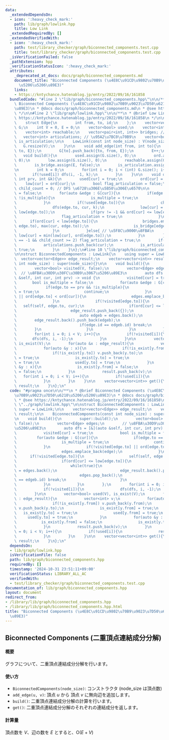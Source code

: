 ```yaml
---
data:
  _extendedDependsOn:
  - icon: ':heavy_check_mark:'
    path: lib/graph/lowlink.hpp
    title: Low Link
  _extendedRequiredBy: []
  _extendedVerifiedWith:
  - icon: ':heavy_check_mark:'
    path: test/library_checker/graph/biconnected_components.test.cpp
    title: test/library_checker/graph/biconnected_components.test.cpp
  _isVerificationFailed: false
  _pathExtension: hpp
  _verificationStatusIcon: ':heavy_check_mark:'
  attributes:
    _deprecated_at_docs: docs/graph/biconnected_components.md
    document_title: "Biconnected Components (\u4E8C\u91CD\u9802\u70B9\u9023\u7D50\u6210\
      \u5206\u5206\u89E3)"
    links:
    - https://kntychance.hatenablog.jp/entry/2022/09/16/161858
  bundledCode: "#line 2 \"lib/graph/biconnected_components.hpp\"\n\n/**\n * @brief\
    \ Biconnected Components (\u4E8C\u91CD\u9802\u70B9\u9023\u7D50\u6210\u5206\u5206\
    \u89E3)\n * @docs docs/graph/biconnected_components.md\n * @see https://kntychance.hatenablog.jp/entry/2022/09/16/161858\n\
    \ */\n\n#line 2 \"lib/graph/lowlink.hpp\"\n\n/**\n * @brief Low Link\n * @see\
    \ https://kntychance.hatenablog.jp/entry/2022/09/16/161858\n */\n\nstruct LowLink{\n\
    \    struct Edge{\n        int from, to, id;\n    };\n    vector<vector<Edge>>\
    \ G;\n    int V = 0, E = 0;\n    vector<bool> used;\n    vector<int> ord, low;\n\
    \    vector<int> reachable;\n    vector<pair<int, int>> bridges; // \u6A4B\n \
    \   vector<int> articulations; // \u95A2\u7BC0\u70B9\n    vector<bool> is_bridge,\
    \ is_articulation;\n\n    LowLink(const int node_size) : V(node_size){\n     \
    \   G.resize(V);\n    }\n\n    void add_edge(int from, int to){\n        G[from].push_back({from,\
    \ to, E});\n        G[to].push_back({to, from, E});\n        E++;\n    }\n\n \
    \   void build(){\n        used.assign(G.size(), 0);\n        ord.assign(G.size(),\
    \ 0);\n        low.assign(G.size(), 0);\n        reachable.assign(G.size(), -1);\n\
    \        is_bridge.assign(E, false);\n        is_articulation.assign(V, false);\n\
    \n        int k = 0;\n        for(int i = 0; i < (int) G.size(); i++){\n     \
    \       if(!used[i]) dfs(i, -1, k);\n        }\n    }\n\n    void dfs(int cur,\
    \ int prv, int &k){\n        used[cur] = true;\n        ord[cur] = k++;\n    \
    \    low[cur] = ord[cur];\n        bool flag_articulation = false;\n        int\
    \ child_count = 0; // DFS \u6728\u306E\u5B50\u306E\u6570\n\n        bool is_multiple\
    \ = false;\n        for(auto &edge : G[cur]){\n            if(edge.to == prv &&\
    \ !is_multiple){\n                is_multiple = true;\n                continue;\n\
    \            }\n            if(!used[edge.to]){\n                child_count++;\n\
    \                dfs(edge.to, cur, k);\n                low[cur] = min(low[cur],\
    \ low[edge.to]);\n                if(prv != -1 && ord[cur] <= low[edge.to]){\n\
    \                    flag_articulation = true;\n                }\n          \
    \      if(ord[cur] < low[edge.to]){\n                    bridges.emplace_back(min(cur,\
    \ edge.to), max(cur, edge.to));\n                    is_bridge[edge.id] = true;\n\
    \                }\n            }else{ // \u5F8C\u9000\u8FBA\n               \
    \ low[cur] = min(low[cur], ord[edge.to]);\n            }\n        }\n        if(prv\
    \ == -1 && child_count >= 2) flag_articulation = true;\n        if(flag_articulation){\n\
    \            articulations.push_back(cur);\n            is_articulation[cur] =\
    \ true;\n        }\n    }\n};\n#line 10 \"lib/graph/biconnected_components.hpp\"\
    \n\nstruct BiconnectedComponents : LowLink{\n    using super = LowLink;\n\n  \
    \  vector<vector<Edge>> edge_result;\n    vector<vector<int>> result;\n\n    BiconnectedComponents(const\
    \ int node_size) : super(node_size){}\n\n    void build(){\n        super::build();\n\
    \        vector<bool> visited(V, false);\n        vector<Edge> edges;\n      \
    \  // \u8FBA\u30D9\u30FC\u30B9\u3067\u5206\u89E3\n        auto dfs = [&](auto\
    \ &self, int cur, int prv) -> void {\n            visited[cur] = true;\n     \
    \       bool is_multiple = false;\n            for(auto &edge : G[cur]){\n   \
    \             if(edge.to == prv && !is_multiple){\n                    is_multiple\
    \ = true;\n                    continue;\n                }\n                if(!visited[edge.to]\
    \ || ord[edge.to] < ord[cur]){\n                    edges.emplace_back(edge);\n\
    \                }\n                if(!visited[edge.to]){\n                 \
    \   self(self, edge.to, cur);\n                    if(ord[cur] <= low[edge.to]){\n\
    \                        edge_result.push_back({});\n                        while(true){\n\
    \                            auto edgeb = edges.back();\n                    \
    \        edge_result.back().push_back(edgeb);\n                            edges.pop_back();\n\
    \                            if(edge.id == edgeb.id) break;\n                \
    \        }\n                    }\n                }\n            }\n        };\n\
    \        for(int i = 0; i < V; i++){\n            if(!visited[i]){\n         \
    \       dfs(dfs, i, -1);\n            }\n        }\n\n        vector<bool> used(V),\
    \ is_exist(V);\n        for(auto &x : edge_result){\n            vector<int> v;\n\
    \            for(auto &y : x){\n                if(!is_exist[y.from]) v.push_back(y.from);\n\
    \                if(!is_exist[y.to]) v.push_back(y.to);\n                is_exist[y.from]\
    \ = true;\n                is_exist[y.to] = true;\n                used[y.from]\
    \ = true;\n                used[y.to] = true;\n            }\n            for(auto\
    \ &y : x){\n                is_exist[y.from] = false;\n                is_exist[y.to]\
    \ = false;\n            }\n            result.push_back(v);\n        }\n     \
    \   for(int i = 0; i < V; i++){\n            if(!used[i]){\n                result.push_back({i});\n\
    \            }\n        }\n    }\n\n    vector<vector<int>> get(){\n        return\
    \ result;\n    }\n};\n"
  code: "#pragma once\n\n/**\n * @brief Biconnected Components (\u4E8C\u91CD\u9802\
    \u70B9\u9023\u7D50\u6210\u5206\u5206\u89E3)\n * @docs docs/graph/biconnected_components.md\n\
    \ * @see https://kntychance.hatenablog.jp/entry/2022/09/16/161858\n */\n\n#include\
    \ \"../graph/lowlink.hpp\"\n\nstruct BiconnectedComponents : LowLink{\n    using\
    \ super = LowLink;\n\n    vector<vector<Edge>> edge_result;\n    vector<vector<int>>\
    \ result;\n\n    BiconnectedComponents(const int node_size) : super(node_size){}\n\
    \n    void build(){\n        super::build();\n        vector<bool> visited(V,\
    \ false);\n        vector<Edge> edges;\n        // \u8FBA\u30D9\u30FC\u30B9\u3067\
    \u5206\u89E3\n        auto dfs = [&](auto &self, int cur, int prv) -> void {\n\
    \            visited[cur] = true;\n            bool is_multiple = false;\n   \
    \         for(auto &edge : G[cur]){\n                if(edge.to == prv && !is_multiple){\n\
    \                    is_multiple = true;\n                    continue;\n    \
    \            }\n                if(!visited[edge.to] || ord[edge.to] < ord[cur]){\n\
    \                    edges.emplace_back(edge);\n                }\n          \
    \      if(!visited[edge.to]){\n                    self(self, edge.to, cur);\n\
    \                    if(ord[cur] <= low[edge.to]){\n                        edge_result.push_back({});\n\
    \                        while(true){\n                            auto edgeb\
    \ = edges.back();\n                            edge_result.back().push_back(edgeb);\n\
    \                            edges.pop_back();\n                            if(edge.id\
    \ == edgeb.id) break;\n                        }\n                    }\n    \
    \            }\n            }\n        };\n        for(int i = 0; i < V; i++){\n\
    \            if(!visited[i]){\n                dfs(dfs, i, -1);\n            }\n\
    \        }\n\n        vector<bool> used(V), is_exist(V);\n        for(auto &x\
    \ : edge_result){\n            vector<int> v;\n            for(auto &y : x){\n\
    \                if(!is_exist[y.from]) v.push_back(y.from);\n                if(!is_exist[y.to])\
    \ v.push_back(y.to);\n                is_exist[y.from] = true;\n             \
    \   is_exist[y.to] = true;\n                used[y.from] = true;\n           \
    \     used[y.to] = true;\n            }\n            for(auto &y : x){\n     \
    \           is_exist[y.from] = false;\n                is_exist[y.to] = false;\n\
    \            }\n            result.push_back(v);\n        }\n        for(int i\
    \ = 0; i < V; i++){\n            if(!used[i]){\n                result.push_back({i});\n\
    \            }\n        }\n    }\n\n    vector<vector<int>> get(){\n        return\
    \ result;\n    }\n};\n"
  dependsOn:
  - lib/graph/lowlink.hpp
  isVerificationFile: false
  path: lib/graph/biconnected_components.hpp
  requiredBy: []
  timestamp: '2024-10-31 23:51:11+09:00'
  verificationStatus: LIBRARY_ALL_AC
  verifiedWith:
  - test/library_checker/graph/biconnected_components.test.cpp
documentation_of: lib/graph/biconnected_components.hpp
layout: document
redirect_from:
- /library/lib/graph/biconnected_components.hpp
- /library/lib/graph/biconnected_components.hpp.html
title: "Biconnected Components (\u4E8C\u91CD\u9802\u70B9\u9023\u7D50\u6210\u5206\u5206\
  \u89E3)"
---
```

## Biconnected Components (二重頂点連結成分分解)

#### 概要

グラフについて、二重頂点連結成分分解を行います。

#### 使い方

- `BiconnectedComponents(node_size)`: コンストラクタ (node_size は頂点数)
- `add_edge(u, v)`: 頂点 $u$ から 頂点 $v$ に無向辺を追加します。
- `build()`: 二重頂点連結成分分解の計算を行います。
- `get()`: 二重頂点連結成分分解のそれぞれの連結成分を返します。

#### 計算量

頂点数を $V$、辺の数を $E$ とすると、$\mathrm{O}(E + V)$
